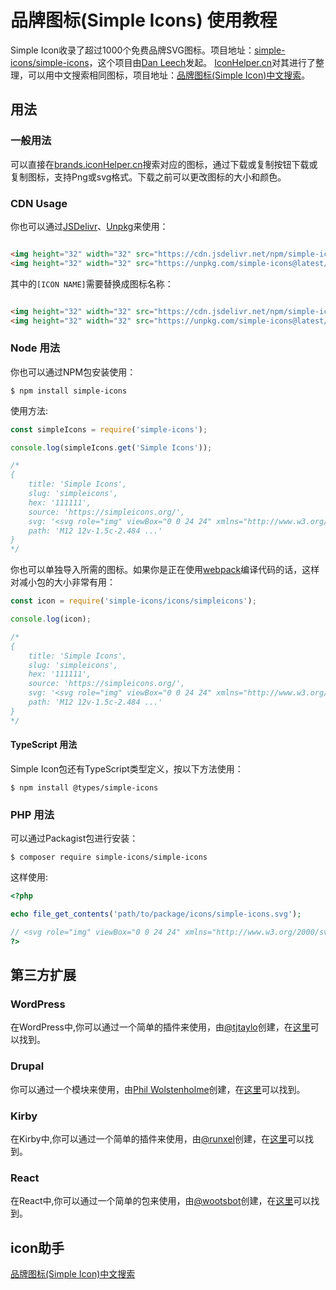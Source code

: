 # 品牌图标(Simple Icons) 使用教程


Simple Icon收录了超过1000个免费品牌SVG图标。项目地址：[simple-icons/simple-icons](https://github.com/simple-icons/simple-icons)，这个项目由[Dan Leech](https://twitter.com/bathtype)发起。
[IconHelper.cn](https://iconhelper.cn)对其进行了整理，可以用中文搜索相同图标，项目地址：<a href="https://brands.iconhelper.cn" target="_blank">品牌图标(Simple Icon)中文搜索</a>。



## 用法

### 一般用法

可以直接在[brands.iconHelper.cn](https://brands.iconhelper.cn)搜索对应的图标，通过下载或复制按钮下载或复制图标，支持Png或svg格式。下载之前可以更改图标的大小和颜色。


### CDN Usage

你也可以通过[JSDelivr](https://www.jsdelivr.com/package/npm/simple-icons)、[Unpkg](https://unpkg.com)来使用：


```html

<img height="32" width="32" src="https://cdn.jsdelivr.net/npm/simple-icons@latest/icons/[ICON NAME].svg" />
<img height="32" width="32" src="https://unpkg.com/simple-icons@latest/icons/[ICON NAME].svg" />

```

其中的`[ICON NAME]`需要替换成图标名称：

```html

<img height="32" width="32" src="https://cdn.jsdelivr.net/npm/simple-icons@latest/icons/simpleicons.svg" />
<img height="32" width="32" src="https://unpkg.com/simple-icons@latest/icons/simpleicons.svg" />

```

### Node 用法

你也可以通过NPM包安装使用：

```
$ npm install simple-icons
```

使用方法:

```javascript
const simpleIcons = require('simple-icons');

console.log(simpleIcons.get('Simple Icons'));

/*
{
    title: 'Simple Icons',
    slug: 'simpleicons',
    hex: '111111',
    source: 'https://simpleicons.org/',
    svg: '<svg role="img" viewBox="0 0 24 24" xmlns="http://www.w3.org/2000/svg">...</svg>',
    path: 'M12 12v-1.5c-2.484 ...'
}
*/
```

你也可以单独导入所需的图标。如果你是正在使用[webpack](https://webpack.js.org/)编译代码的话，这样对减小包的大小非常有用：

```javascript
const icon = require('simple-icons/icons/simpleicons');

console.log(icon);

/*
{
    title: 'Simple Icons',
    slug: 'simpleicons',
    hex: '111111',
    source: 'https://simpleicons.org/',
    svg: '<svg role="img" viewBox="0 0 24 24" xmlns="http://www.w3.org/2000/svg">...</svg>',
    path: 'M12 12v-1.5c-2.484 ...'
}
*/
```

#### TypeScript 用法

Simple Icon包还有TypeScript类型定义，按以下方法使用：


```
$ npm install @types/simple-icons
```

### PHP 用法

可以通过Packagist包进行安装：

```
$ composer require simple-icons/simple-icons
```

这样使用:

```php
<?php

echo file_get_contents('path/to/package/icons/simple-icons.svg');

// <svg role="img" viewBox="0 0 24 24" xmlns="http://www.w3.org/2000/svg">...</svg>
?>
```

## 第三方扩展

### WordPress

在WordPress中,你可以通过一个简单的插件来使用，由[@tjtaylo](https://github.com/tjtaylo)创建，在[这里](https://wordpress.org/plugins/simple-icons/)可以找到。


### Drupal

你可以通过一个模块来使用，由[Phil Wolstenholme](https://www.drupal.org/u/phil-wolstenholme)创建，在[这里](https://www.drupal.org/project/simple_icons)可以找到。

### Kirby

在Kirby中,你可以通过一个简单的插件来使用，由[@runxel](https://github.com/runxel)创建，在[这里](https://github.com/runxel/kirby3-simpleicons)可以找到。


### React

在React中,你可以通过一个简单的包来使用，由[@wootsbot](https://github.com/wootsbot)创建，在[这里](https://github.com/mamut-dev/icons-pack/tree/master/packages/react-simple-icons)可以找到。


## icon助手

<a href="https://brands.iconhelper.cn" target="_blank">品牌图标(Simple Icon)中文搜索</a>
